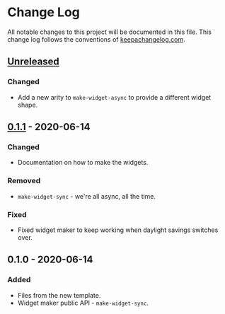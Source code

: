 # Change Log
All notable changes to this project will be documented in this file. This change log follows the conventions of [keepachangelog.com](http://keepachangelog.com/).

## [Unreleased]
### Changed
- Add a new arity to `make-widget-async` to provide a different widget shape.

## [0.1.1] - 2020-06-14
### Changed
- Documentation on how to make the widgets.

### Removed
- `make-widget-sync` - we're all async, all the time.

### Fixed
- Fixed widget maker to keep working when daylight savings switches over.

## 0.1.0 - 2020-06-14
### Added
- Files from the new template.
- Widget maker public API - `make-widget-sync`.

[Unreleased]: https://github.com/your-name/hfdp/compare/0.1.1...HEAD
[0.1.1]: https://github.com/your-name/hfdp/compare/0.1.0...0.1.1
